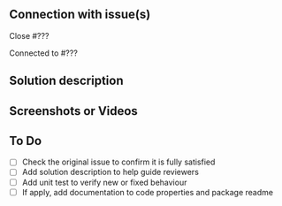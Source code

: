 ## Connection with issue(s)

<!-- If this pull request close some issue, use this reference to close it automatically -->
Close #???

<!-- Optional: other issues or pull requests related to this, but merging should not close it -->
Connected to #???

## Solution description

## Screenshots or Videos

<!-- Optional: to clearly demonstrate the feature or fix to help with testing and reviews -->

## To Do

- [ ] Check the original issue to confirm it is fully satisfied
- [ ] Add solution description to help guide reviewers
- [ ] Add unit test to verify new or fixed behaviour
- [ ] If apply, add documentation to code properties and package readme